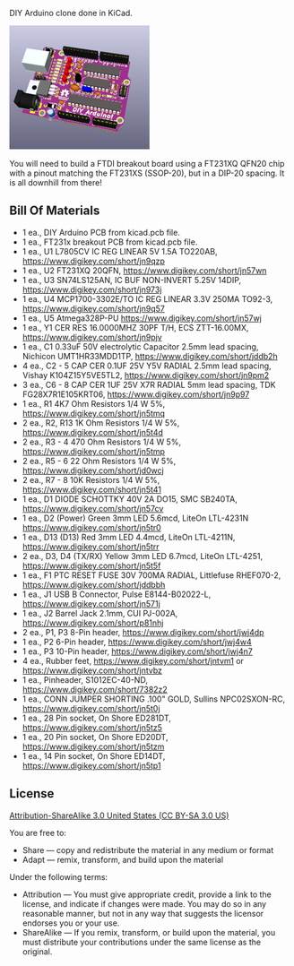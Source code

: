 DIY Arduino clone done in KiCad.

![Picture](images/project.png) 

You will need to build a FTDI breakout board using a FT231XQ QFN20 chip with a pinout matching the FT231XS (SSOP-20), but in a DIP-20 spacing.  It is all downhill from there!

Bill Of Materials
----------------
- 1 ea., DIY Arduino PCB from kicad.pcb file.
- 1 ea., FT231x breakout PCB from kicad.pcb file.
- 1 ea., U1 L7805CV IC REG LINEAR 5V 1.5A TO220AB, https://www.digikey.com/short/jn9qzp
- 1 ea., U2 FT231XQ 20QFN, https://www.digikey.com/short/jn57wn
- 1 ea., U3 SN74LS125AN, IC BUF NON-INVERT 5.25V 14DIP, https://www.digikey.com/short/jn973j
- 1 ea., U4 MCP1700-3302E/TO IC REG LINEAR 3.3V 250MA TO92-3, https://www.digikey.com/short/jn9q57
- 1 ea., U5 Atmega328P-PU https://www.digikey.com/short/jn57wj
- 1 ea., Y1 CER RES 16.0000MHZ 30PF T/H, ECS ZTT-16.00MX, https://www.digikey.com/short/jn9pjv
- 1 ea., C1 0.33uF 50V electrolytic Capacitor 2.5mm lead spacing, Nichicon 	UMT1HR33MDD1TP, https://www.digikey.com/short/jddb2h
- 4 ea., C2 - 5 CAP CER 0.1UF 25V Y5V RADIAL 2.5mm lead spacing, Vishay K104Z15Y5VE5TL2, https://www.digikey.com/short/jn9pm2
- 3 ea., C6 - 8 CAP CER 1UF 25V X7R RADIAL 5mm lead spacing, TDK FG28X7R1E105KRT06, https://www.digikey.com/short/jn9p97
- 1 ea., R1 4K7 Ohm Resistors 1/4 W 5%, https://www.digikey.com/short/jn5tmq
- 2 ea., R2, R13 1K Ohm Resistors 1/4 W 5%, https://www.digikey.com/short/jn5t4d
- 2 ea., R3 - 4 470 Ohm Resistors 1/4 W 5%, https://www.digikey.com/short/jn5tmp
- 2 ea., R5 - 6 22 Ohm Resistors 1/4 W 5%, https://www.digikey.com/short/jd0wcj
- 2 ea., R7 - 8 10K Resistors 1/4 W 5%, https://www.digikey.com/short/jn5t41
- 1 ea., D1 DIODE SCHOTTKY 40V 2A DO15, SMC SB240TA, https://www.digikey.com/short/jn57cv
- 1 ea., D2 (Power) Green 3mm LED 5.6mcd, LiteOn LTL-4231N https://www.digikey.com/short/jn5tr0
- 1 ea., D13 (D13) Red 3mm LED 4.4mcd, LiteOn LTL-4211N, https://www.digikey.com/short/jn5trr
- 2 ea., D3, D4 (TX/RX) Yellow 3mm LED 6.7mcd, LiteOn LTL-4251, https://www.digikey.com/short/jn5t5f
- 1 ea., F1 PTC RESET FUSE 30V 700MA RADIAL, Littlefuse RHEF070-2, https://www.digikey.com/short/jddbbh
- 1 ea., J1 USB B Connector, Pulse E8144-B02022-L, https://www.digikey.com/short/jn571j
- 1 ea., J2 Barrel Jack 2.1mm, CUI PJ-002A, https://www.digikey.com/short/p81nhj
- 2 ea., P1, P3 8-Pin header, https://www.digikey.com/short/jwj4dp
- 1 ea., P2 6-Pin header, https://www.digikey.com/short/jwj4w4
- 1 ea., P3 10-Pin header, https://www.digikey.com/short/jwj4n7
- 4 ea., Rubber feet, https://www.digikey.com/short/jntvm1 or https://www.digikey.com/short/jntvbz
- 1 ea., Pinheader, S1012EC-40-ND, https://www.digikey.com/short/7382z2
- 1 ea., CONN JUMPER SHORTING .100" GOLD, Sullins NPC02SXON-RC, https://www.digikey.com/short/jn5t0j
- 1 ea., 28 Pin socket, On Shore ED281DT, https://www.digikey.com/short/jn5tz5
- 1 ea., 20 Pin socket, On Shore ED20DT, https://www.digikey.com/short/jn5tzm
- 1 ea., 14 Pin socket, On Shore ED14DT, https://www.digikey.com/short/jn5tp1


License
----------------
[Attribution-ShareAlike 3.0 United States (CC BY-SA 3.0 US)](https://creativecommons.org/licenses/by-sa/3.0/us/)

You are free to:

- Share — copy and redistribute the material in any medium or format
- Adapt — remix, transform, and build upon the material

Under the following terms:

- Attribution — You must give appropriate credit, provide a link to the license, and indicate if changes were made. You may do so in any reasonable manner, but not in any way that suggests the licensor endorses you or your use.
- ShareAlike — If you remix, transform, or build upon the material, you must distribute your contributions under the same license as the original.